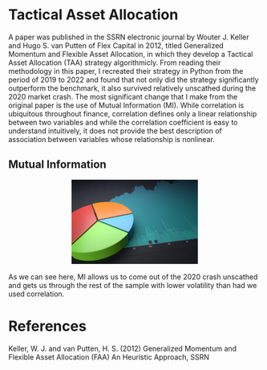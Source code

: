 # Tactical Asset Allocation

A paper was published in the SSRN electronic journal by Wouter J. Keller and Hugo S. van Putten of Flex Capital in 2012, titled Generalized Momentum and Flexible Asset Allocation, in which they develop a Tactical Asset Allocation (TAA) strategy algorithmicly. From reading their methodology in this paper, I recreated their strategy in Python from the period of 2019 to 2022 and found that not only did the strategy significantly outperform the benchmark, it also survived relatively unscathed during the 2020 market crash. The most significant change that I make from the original paper is the use of Mutual Information (MI). While correlation is ubiquitous throughout finance, correlation defines only a linear relationship between two variables and while the correlation coefficient is easy to understand intuitively, it does not provide the best description of association between variables whose relationship is nonlinear.

## Mutual Information

<p align="center">
<img src = "https://raw.githubusercontent.com/ldwhite/TacticalAssetAllocation/main/Images/Tactical-Asset-Allocation.jpg" style = "width:50%" />
</p>

As we can see here, MI allows us to come out of the 2020 crash unscathed and gets us through the rest of the sample with lower volatility than had we used correlation.

# References

Keller, W. J. and van Putten, H. S. (2012) Generalized Momentum and Flexible Asset Allocation (FAA) An Heuristic Approach, SSRN
